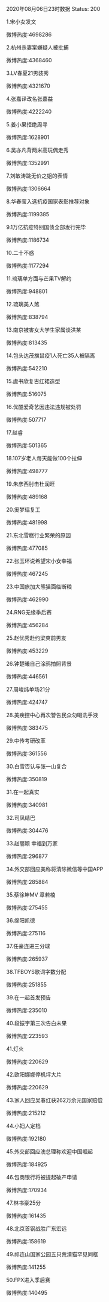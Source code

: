 2020年08月06日23时数据
Status: 200

1.宋小女发文

微博热度:4698286

2.杭州杀妻案嫌疑人被批捕

微博热度:4368460

3.LV春夏21男装秀

微博热度:4321670

4.张嘉译改名张嘉益

微博热度:4222240

5.姜小果拒绝周寻

微博热度:1628901

6.吴亦凡背两米高玩偶走秀

微博热度:1352991

7.刘敏涛跳无价之姐的表情

微博热度:1306664

8.华春莹入选抗疫国家表彰推荐对象

微博热度:1199385

9.1万亿抗疫特别国债全部发行完毕

微博热度:1186734

10.二十不惑

微博热度:1177294

11.琉璃单方面与芒果TV解约

微博热度:948801

12.琉璃美人煞

微博热度:838794

13.南京被害女大学生家属谈洪某

微博热度:813435

14.包头达茂旗鼠疫1人死亡35人被隔离

微博热度:542210

15.虞书欣复古红裙造型

微博热度:516075

16.优酷爱奇艺因违法违规被处罚

微博热度:507717

17.赵睿

微博热度:501365

18.107岁老人每天能做100个拉伸

微博热度:498777

19.朱彦西肘击杜润旺

微博热度:489168

20.奚梦瑶复工

微博热度:481998

21.东北雪糕行业繁荣的原因

微博热度:477085

22.张玉环说希望宋小女幸福

微博热度:467245

23.中国旅加大熊猫面临断粮

微博热度:462990

24.RNG无缘季后赛

微博热度:456284

25.赵优秀赴约梁爽前男友

微博热度:453229

26.钟楚曦自己涂鸦拍照背景

微博热度:446561

27.周峻纬单场21分

微博热度:424747

28.美疾控中心再次警告民众勿喝洗手液

微博热度:383475

29.中传考研改革

微博热度:361556

30.白雪否认与张一山复合

微博热度:350819

31.在一起真实

微博热度:340981

32.司凤结巴

微博热度:304476

33.赵丽颖 幸福到万家

微博热度:296877

34.外交部回应美称将清除微信等中国APP

微博热度:285884

35.蔡徐坤MV 章若楠

微博热度:275455

36.绵阳凯德

微博热度:275116

37.任豪连进三分球

微博热度:265937

38.TFBOYS歌词字数分配

微博热度:251855

39.在一起首发预告

微博热度:235010

40.段振宇第三次告白未果

微博热度:223593

41.灯火

微博热度:220629

42.欧阳娜娜停机坪大片

微博热度:220629

43.家人回应吴春红获262万余元国家赔偿

微博热度:215212

44.小妇人定档

微博热度:192180

45.外交部回应澳总理称欢迎中国崛起

微博热度:184925

46.包商银行将被提起破产申请

微博热度:170934

47.林书豪25分

微博热度:161435

48.北京首钢战胜广东宏远

微博热度:158619

49.祁连山国家公园五只荒漠猫罕见同框

微博热度:141255

50.FPX进入季后赛

微博热度:140495

